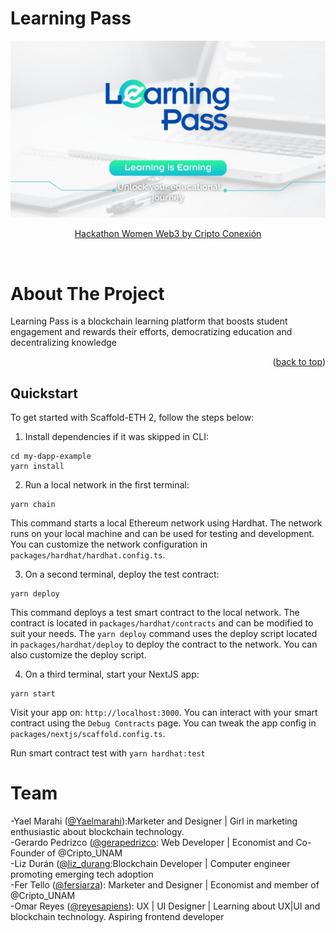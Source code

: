 # Learning Pass

<a name="readme-top"></a>

<div align="center">
  <a href="https://github.com/liz-durang/LearningPass">
    <img src="https://github.com/liz-durang/LearningPass/blob/main/packages/nextjs/public/LearningPass.jpg">
  </a>

<br>
<p align="center">
  <a href="https://dorahacks.io/hackathon/441/detail">Hackathon Women Web3 by Cripto Conexión</a>
</p>
</div>

<br />
<!-- ABOUT THE PROJECT -->

# About The Project


Learning Pass is a blockchain learning platform that boosts student engagement and rewards their efforts, democratizing education and decentralizing knowledge 

<p align="right">(<a href="#readme-top">back to top</a>)</p>

<!-- Quickstart-->

## Quickstart

To get started with Scaffold-ETH 2, follow the steps below:

1. Install dependencies if it was skipped in CLI:

```
cd my-dapp-example
yarn install
```

2. Run a local network in the first terminal:

```
yarn chain
```

This command starts a local Ethereum network using Hardhat. The network runs on your local machine and can be used for testing and development. You can customize the network configuration in `packages/hardhat/hardhat.config.ts`.

3. On a second terminal, deploy the test contract:

```
yarn deploy
```

This command deploys a test smart contract to the local network. The contract is located in `packages/hardhat/contracts` and can be modified to suit your needs. The `yarn deploy` command uses the deploy script located in `packages/hardhat/deploy` to deploy the contract to the network. You can also customize the deploy script.

4. On a third terminal, start your NextJS app:

```
yarn start
```

Visit your app on: `http://localhost:3000`. You can interact with your smart contract using the `Debug Contracts` page. You can tweak the app config in `packages/nextjs/scaffold.config.ts`.

Run smart contract test with `yarn hardhat:test`

<!-- CONTACT -->

# Team


-Yael Marahi ([@Yaelmarahi]()):Marketer and Designer | Girl in marketing enthusiastic about blockchain technology.
<br />
-Gerardo Pedrizco ([@gerapedrizco](): Web Developer | Economist and Co-Founder of @Cripto_UNAM
<br />
-Liz Durán  ([@liz_durang]():Blockchain Developer | Computer engineer promoting emerging tech adoption
<br />
-Fer Tello ([@fersiarza]()): Marketer and Designer | Economist and member of @Cripto_UNAM
<br />
-Omar Reyes ([@reyesapiens]()): UX | UI Designer | Learning about UX|UI and blockchain technology. Aspiring frontend developer
<br />

